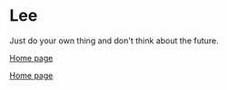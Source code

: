# Lee

Just do your own thing and don't think about the future.


[Home page](http://doaio.github.io/)

<a target="_blank" href="http://doaio.github.io" > Home page </a>
